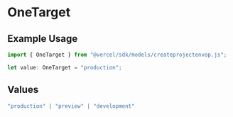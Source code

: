 # OneTarget

## Example Usage

```typescript
import { OneTarget } from "@vercel/sdk/models/createprojectenvop.js";

let value: OneTarget = "production";
```

## Values

```typescript
"production" | "preview" | "development"
```